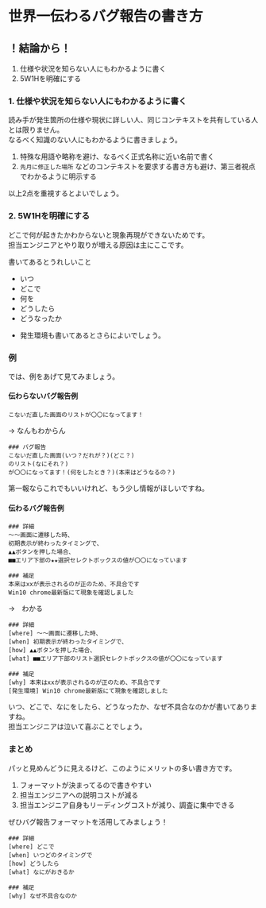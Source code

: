 
# 世界一伝わるバグ報告の書き方


## ！結論から！

1. 仕様や状況を知らない人にもわかるように書く
2. 5W1Hを明確にする


### 1. 仕様や状況を知らない人にもわかるように書く

読み手が発生箇所の仕様や現状に詳しい人、同じコンテキストを共有している人とは限りません。  
なるべく知識のない人にもわかるように書きましょう。  

1. 特殊な用語や略称を避け、なるべく正式名称に近い名前で書く
2. `先月に修正した場所` などのコンテキストを要求する書き方も避け、第三者視点でわかるように明示する  
  
以上2点を重視するとよいでしょう。


### 2. 5W1Hを明確にする

どこで何が起きたかわからないと現象再現ができないためです。  
担当エンジニアとやり取りが増える原因は主にここです。  

書いてあるとうれしいこと
* いつ
* どこで
* 何を
* どうしたら
* どうなったか
  
+ 発生環境も書いてあるとさらによいでしょう。


### 例

では、例をあげて見てみましょう。

#### 伝わらないバグ報告例

```
こないだ直した画面のリストが〇〇になってます！
```

→ なんもわからん

```
### バグ報告
こないだ直した画面(いつ？だれが？)(どこ？)
のリスト(なにそれ？)
が〇〇になってます！(何をしたとき？)(本来はどうなるの？)
```

第一報ならこれでもいいけれど、もう少し情報がほしいですね。

#### 伝わるバグ報告例

```
### 詳細
〜〜画面に遷移した時、
初期表示が終わったタイミングで、
▲▲ボタンを押した場合、
■■エリア下部の★★選択セレクトボックスの値が〇〇になっています

### 補足
本来はxxが表示されるのが正のため、不具合です
Win10 chrome最新版にて現象を確認しました
```


→　わかる  

```
### 詳細
[where] 〜〜画面に遷移した時、
[when] 初期表示が終わったタイミングで、
[how] ▲▲ボタンを押した場合、
[what] ■■エリア下部のリスト選択セレクトボックスの値が〇〇になっています

### 補足
[why] 本来はxxが表示されるのが正のため、不具合です
[発生環境] Win10 chrome最新版にて現象を確認しました
```

いつ、どこで、なにをしたら、どうなったか、なぜ不具合なのかが書いてありますね。  
担当エンジニアは泣いて喜ぶことでしょう。  


### まとめ

パッと見めんどうに見えるけど、このようにメリットの多い書き方です。
  
1. フォーマットが決まってるので書きやすい  
2. 担当エンジニアへの説明コストが減る  
3. 担当エンジニア自身もリーディングコストが減り、調査に集中できる  


ぜひバグ報告フォーマットを活用してみましょう！  

```
### 詳細
[where] どこで
[when] いつどのタイミングで
[how] どうしたら
[what] なにがおきるか

### 補足
[why] なぜ不具合なのか
```
